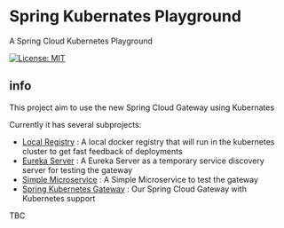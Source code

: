 # Spring Kubernates Playground
A Spring Cloud Kubernetes Playground

[![License: MIT](https://img.shields.io/badge/License-MIT-blue.svg)](/LICENSE)

## info

This project aim to use the new Spring Cloud Gateway using Kubernates

Currently it has several subprojects:

- [Local Registry](local-registry/) : A local docker registry that will run in the kubernetes cluster to get fast feedback of deployments
- [Eureka Server](eureka-server/) : A Eureka Server as a temporary service discovery server for testing the gateway
- [Simple Microservice](simple-microservice/) : A Simple Microservice to test the gateway
- [Spring Kubernetes Gateway](spring-kube-gateway/) : Our Spring Cloud Gateway with Kubernetes support

TBC